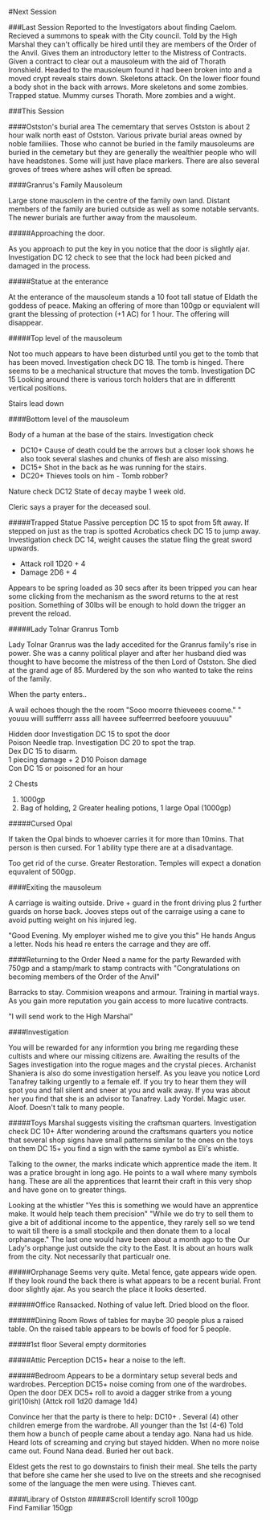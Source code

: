 #Next Session

###Last Session
Reported to the Investigators about finding Caelom. Recieved a summons to speak with the City council. Told by the High Marshal they can't offically be hired until they are members of the Order of the Anvil. Gives them an introductory letter to the Mistress of Contracts. Given a contract to clear out a mausoleum with the aid of Thorath Ironshield. Headed to the mausoleum found it had been broken into and a moved crypt reveals stairs down. Skeletons attack. On the lower floor found a body shot in the back with arrows. More skeletons and some zombies. Trapped statue. Mummy curses Thorath. More zombies and a wight.


###This Session

####Ostston's burial area
The cememtary that serves Ostston is about 2 hour walk north east of Ostston. Various private burial areas owned by noble familiies. Those who cannot be buried in the family mausoleums are buried in the cemetary but they are generally the wealthier people who will have headstones. Some will just have place markers. There are also several groves of trees where ashes will often be spread.

####Granrus's Family Mausoleum

Large stone mausolem in the centre of the family own land. Distant members of the family are buried outside as well as some notable servants. The newer burials are further away from the mausoleum. 

#####Approaching the door.

As you approach to put the key in you notice that the door is slightly ajar. Investigation DC 12 check to see that the lock had been picked and damaged in the process. 

#####Statue at the enterance

At the enterance of the mausoleum stands a 10 foot tall statue of Eldath the goddess of peace. Making an offering of more than 100gp or equvialent will grant the blessing of protection (+1 AC) for 1 hour. The offering will disappear.

#####Top level of the mausoleum

Not too much appears to have been disturbed until you get to the tomb that has been moved. Investigation check DC 18. The tomb is hinged. There seems to be a mechanical structure that moves the tomb. Investigation DC 15 Looking around there is various torch holders that are in differentt vertical positions.  

Stairs lead down

####Bottom level of the mausoleum

Body of a human at the base of the stairs. Investigation check

* DC10+ Cause of death could be the arrows but a closer look shows he also took several slashes and chunks of flesh are also missing. 
* DC15+ Shot in the back as he was running for the stairs.
* DC20+ Thieves tools on him - Tomb robber?

Nature check DC12 State of decay maybe 1 week old.

Cleric says a prayer for the deceased soul.

#####Trapped Statue
Passive perception DC 15 to spot from 5ft away. If stepped on just as the trap is spotted Acrobatics check DC 15 to jump away. Investigation check DC 14, weight causes the statue fling the great sword upwards.
* Attack roll 1D20 + 4
* Damage 2D6 + 4

Appears to be spring loaded as 30 secs after its been tripped you can hear some clicking from the mechanism as the sword returns to the at rest position. Something of 30lbs will be enough to hold down the trigger an prevent the reload.

#####Lady Tolnar Granrus Tomb

Lady Tolnar Granrus was the lady accedited for the Granrus family's rise in power. She was a canny political player and after her husband died was thought to have become the mistress of the then Lord of Ostston. She died at the grand age of 85. Murdered by the son who wanted to take the reins of the family.

When the party enters..  

A wail echoes though the the room "Sooo moorre thieveees coome." " youuu willl suffferrr asss alll haveee suffeerrred beefoore youuuuu"   

Hidden door Investigation DC 15 to spot the door  
Poison Needle trap. Investigation DC 20 to spot the trap.  
Dex DC 15 to disarm.  
1 piecing damage + 2 D10 Poison damage  
Con DC 15 or poisoned for an hour  

2 Chests
1. 1000gp
2. Bag of holding, 2 Greater healing potions, 1 large Opal (1000gp)
 
#####Cursed Opal

If taken the Opal binds to whoever carries it for more than 10mins. That person is then cursed. For 1 ability type there are at a disadvantage.

Too get rid of the curse. Greater Restoration. Temples will expect a donation equvalent of 500gp.

####Exiting the mausoleum

A carriage is waiting outside. Drive + guard in the front driving plus 2 further guards on horse back. Jooves steps out of the carraige using a cane to avoid putting weight on his injured leg. 

"Good Evening. My employer wished me to give you this" He hands Angus a letter. Nods his head re enters the carrage and they are off.

####Returning to the Order
Need a name for the party
Rewarded with 750gp and a stamp/mark to stamp contracts with
"Congratulations on becoming members of the Order of the Anvil"

Barracks to stay. Commision weapons and armour. Training in martial ways. As you gain more reputation you gain access to more lucative contracts.

"I will send work to the High Marshal"

####Investigation 

You will be rewarded for any informtion you bring me regarding these cultists and where our missing citizens are. Awaiting the results of the Sages investigation into the rogue mages and the crystal pieces. Archanist Shaniera is also do some investigation herself. As you leave you notice Lord Tanafrey talking urgently to a female elf. If you try to hear them they will spot you and fall silent and sneer at you and walk away. If you was about her you find that she is an advisor to Tanafrey. Lady Yordel. Magic user. Aloof. Doesn't talk to many people.

#####Toys
Marshal suggests visiting the craftsman quarters.
Investigation check DC 10+ After wondering around the craftsmans quarters you notice that several shop signs have small patterns similar to the ones on the toys on them
DC 15+ you find a sign with the same symbol as Eli's whistle.

Talking to the owner, the marks indicate which apprentice made the item. It was a pratice brought in long ago. He points to a wall where many symbols hang. These are all the apprentices that learnt their craft in this very shop and have gone on to greater things. 

Looking at the whistler "Yes this is something we would have an apprentice make. It would help teach them precision" "While we do try to sell them to give a bit of additional income to the appentice, they rarely sell so we tend to wait till there is a small stockpile and then donate them to a local orphanage." The last one would have been about a month ago to the Our Lady's orphange just outside the city to the East. It is about an hours walk from the city. Not necessarily that particualr one.

#####Orphanage
Seems very quite. Metal fence, gate appears wide open. If they look round the back there is what appears to be a recent burial. Front door slightly ajar. As you search the place it looks deserted. 

######Office
Ransacked. Nothing of value left. Dried blood on the floor.

######Dining Room
Rows of tables for maybe 30 people plus a raised table. On the raised table appears to be bowls of food for 5 people.

#####1st floor
Several empty dormitories

#####Attic
Perception DC15+ hear a noise to the left.

######Bedroom
Appears to be a dormintary setup several beds and wardrobes. Perception DC15+ noise coming from one of the wardrobes. 
Open the door DEX DC5+ roll to avoid a dagger strike from a young girl(10ish) (Attck roll 1d20 damage 1d4)

Convince her that the party is there to help: DC10+ . Several (4) other children emerge from the wardrobe. All younger than the 1st (4-6)
Told them how a bunch of people came about a tenday ago. Nana had us hide. Heard lots of screaming and crying but stayed hidden. When no more noise came out. Found Nana dead. Buried her out back.

Eldest gets the rest to go downstairs to finish their meal. She tells the party that before she came her she used to live on the streets and she recognised some of the language the men were using. Thieves cant.

####Library of Ostston
#####Scroll
Identify scroll 100gp  
Find Familiar 150gp  


